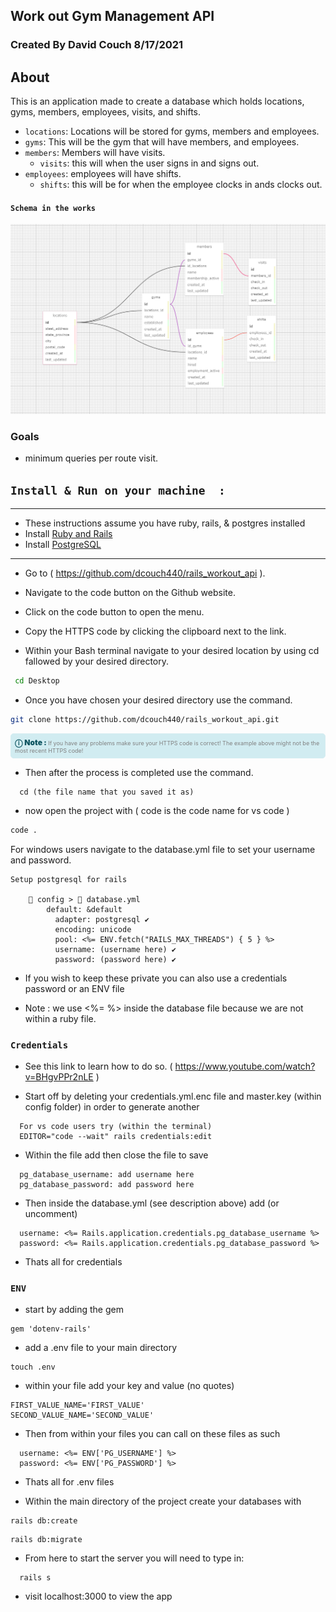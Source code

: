 ## Work out Gym Management API

### Created By David Couch 8/17/2021

## About

This is an application made to create a database which holds locations, gyms, members, employees, visits, and shifts.

- `locations`: Locations will be stored for gyms, members and employees.
- `gyms`: This will be the gym that will have members, and employees.
- `members`: Members will have visits.
    - `visits`: this will when the user signs in and signs out.
- `employees`: employees will have shifts.
    - `shifts`: this will be for when the employee clocks in ands clocks out.

#### `Schema in the works`
<img src='./img/work_out.PNG'>

### Goals
- minimum queries per route visit.

## `Install & Run on your machine  :`
***
* These instructions assume you have ruby, rails, & postgres installed
* Install [Ruby and Rails](https://www.learnhowtoprogram.com/ruby-and-rails/getting-started-with-ruby/installing-ruby)
* Install [PostgreSQL](https://www.learnhowtoprogram.com/ruby-and-rails/getting-started-with-ruby/installing-postgres)
***

* Go to ( https://github.com/dcouch440/rails_workout_api ).

*  Navigate to the code button on the Github website.

* Click on the code button to open the menu.

- Copy the HTTPS code by clicking the clipboard next to the link.

- Within your Bash terminal navigate to your desired location by using cd fallowed by your desired directory.

```bash
 cd Desktop
```

- Once you have chosen your desired directory use the command.

```bash
git clone https://github.com/dcouch440/rails_workout_api.git
```

<div
  style="
    background-color: #d1ecf1;
    color: grey; padding: 6px;
    font-size: 9px;
    border-radius: 5px;
    border: 1px solid #d4ecf1;
    margin-bottom: 12px"
>
  <span
    style="
      font-size: 12px;
      font-weight: 600;
      color: #0c5460;"
  >
    ⓘ
  </span>
  <span
    style="
      font-size: 12px;
      font-weight: 900;
      color: #0c5460;
      margin-bottom: 24px"
  >
    Note :
  </span>
  If you have any problems make sure your HTTPS code is correct! The example above might not be the most recent HTTPS code!
</div>
  
* Then after the process is completed use the command.
```
  cd (the file name that you saved it as)
```

* now open the project with ( code is the code name for vs code )

``` bash
code .
```

For windows users navigate to the database.yml file to set your username and password.

```
Setup postgresql for rails

	📁 config > 📑 database.yml
        default: &default
          adapter: postgresql ✔️
          encoding: unicode
          pool: <%= ENV.fetch("RAILS_MAX_THREADS") { 5 } %>
          username: (username here) ✔️
          password: (password here) ✔️

```
* If you wish to keep these private you can also use a credentials password or an ENV file

* Note : we use <%= %> inside the database file because we are not within a ruby file.

### `Credentials`
* See this link to learn how to do so. ( https://www.youtube.com/watch?v=BHgvPPr2nLE )

* Start off by deleting your credentials.yml.enc file and master.key (within config folder) in order to generate another

```
  For vs code users try (within the terminal)
  EDITOR="code --wait" rails credentials:edit
```

* Within the file add then close the file to save

```
  pg_database_username: add username here
  pg_database_password: add password here
```

* Then inside the database.yml (see description above) add (or uncomment)

```
  username: <%= Rails.application.credentials.pg_database_username %>
  password: <%= Rails.application.credentials.pg_database_password %>
```

* Thats all for credentials

### `ENV`
* start by adding the gem
```
gem 'dotenv-rails'
```

* add a .env file to your main directory

```
touch .env
```

* within your file add your key and value (no quotes)

```
FIRST_VALUE_NAME='FIRST_VALUE'
SECOND_VALUE_NAME='SECOND_VALUE'
```

* Then from within your files you can call on these files as such

```
  username: <%= ENV['PG_USERNAME'] %>
  password: <%= ENV['PG_PASSWORD'] %>
```

* Thats all for .env files

* Within the main directory of the project create your databases with

```
rails db:create
```

```
rails db:migrate
```

* From here to start the server you will need to type in:

```
  rails s
```

* visit localhost:3000 to view the app